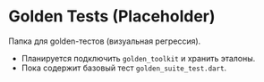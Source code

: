 # Golden Tests (Placeholder)

Папка для golden-тестов (визуальная регрессия).

- Планируется подключить `golden_toolkit` и хранить эталоны.
- Пока содержит базовый тест `golden_suite_test.dart`.
